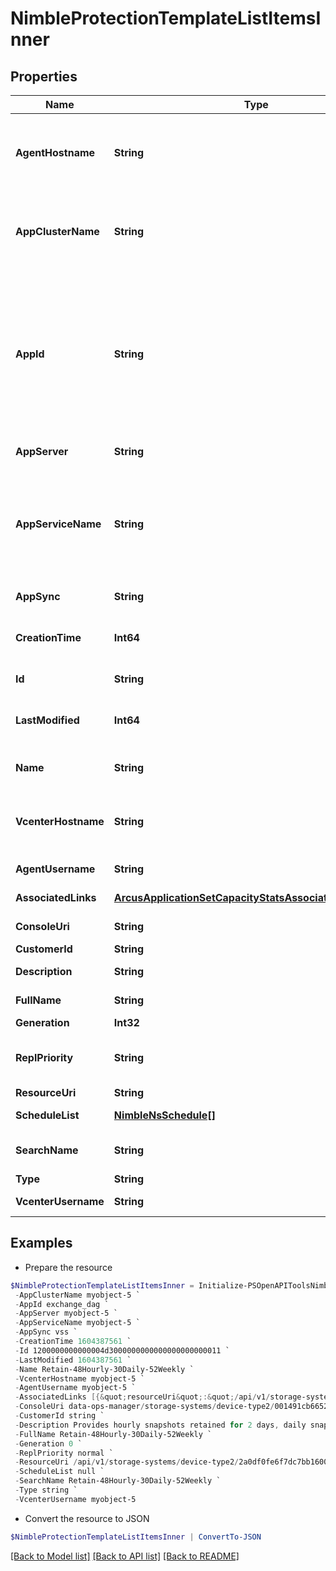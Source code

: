 # NimbleProtectionTemplateListItemsInner
## Properties

Name | Type | Description | Notes
------------ | ------------- | ------------- | -------------
**AgentHostname** | **String** | Generic Backup agent hostname. Custom port number can be specified with agent hostname using \\&quot;&quot;:\\&quot;&quot;. &#x60;Filter, Sort&#x60; | [optional] 
**AppClusterName** | **String** | If the application is running within a Windows cluster environment then this is the cluster name. &#x60;Filter, Sort&#x60; | [optional] 
**AppId** | **String** | Application ID running on the server. Application ID can only be specified if application synchronization is VSS.  Possible values:&#39;exchange_dag&#39;, &#39;sql2012&#39;, &#39;sql2014&#39;, &#39;inval&#39;, &#39;sql2005&#39;, &#39;sql2016&#39;, &#39;exchange&#39;, &#39;sql2017&#39;, &#39;sql2018&#39;, &#39;hyperv&#39;. &#x60;Filter, Sort&#x60; | [optional] 
**AppServer** | **String** | Application server hostname. &#x60;Filter, Sort&#x60; | [optional] 
**AppServiceName** | **String** | If the application is running within a Windows cluster environment then this is the instance name of the service running within the cluster environment. &#x60;Filter, Sort&#x60; | [optional] 
**AppSync** | **String** | Application synchronization ({none|vss|vmware|generic}). Possible values:&#39;vss&#39;, &#39;vmware&#39;, &#39;none&#39;, &#39;generic&#39;. &#x60;Filter, Sort&#x60; | [optional] 
**CreationTime** | **Int64** | Time when this protection template was created. &#x60;Filter, Sort&#x60; | [optional] 
**Id** | **String** | Identifier for protection template. &#x60;Filter&#x60; | [optional] 
**LastModified** | **Int64** | Time when this protection template was last modified. &#x60;Filter, Sort&#x60; | [optional] 
**Name** | **String** | Fully qualified name of protection template. &#x60;Filter, Sort&#x60; | [optional] 
**VcenterHostname** | **String** | VMware vCenter hostname. Custom port number can be specified with vCenter hostname. &#x60;Filter, Sort&#x60; | [optional] 
**AgentUsername** | **String** | Generic Backup agent username. | [optional] 
**AssociatedLinks** | [**ArcusApplicationSetCapacityStatsAssociatedLinksInner[]**](ArcusApplicationSetCapacityStatsAssociatedLinksInner.md) | Associated Links Details | [optional] 
**ConsoleUri** | **String** | consoleUri for detailed storage object | [optional] 
**CustomerId** | **String** | customerId | [optional] 
**Description** | **String** | Text description of protection template. | [optional] 
**FullName** | **String** | Fully qualified name of protection template. | [optional] 
**Generation** | **Int32** | generation | [optional] 
**ReplPriority** | **String** | Replication priority for the protection template with the following choices: {normal | high}. Possible values:&#39;normal&#39;, &#39;high&#39;. | [optional] 
**ResourceUri** | **String** | Link to the object URI | [optional] 
**ScheduleList** | [**NimbleNsSchedule[]**](NimbleNsSchedule.md) | List of schedules for this protection policy. | [optional] 
**SearchName** | **String** | Name of protection template used for object search. | [optional] 
**Type** | **String** | type | [optional] 
**VcenterUsername** | **String** | VMware vCenter username. | [optional] 

## Examples

- Prepare the resource
```powershell
$NimbleProtectionTemplateListItemsInner = Initialize-PSOpenAPIToolsNimbleProtectionTemplateListItemsInner  -AgentHostname myobject-5 `
 -AppClusterName myobject-5 `
 -AppId exchange_dag `
 -AppServer myobject-5 `
 -AppServiceName myobject-5 `
 -AppSync vss `
 -CreationTime 1604387561 `
 -Id 1200000000000004d3000000000000000000000011 `
 -LastModified 1604387561 `
 -Name Retain-48Hourly-30Daily-52Weekly `
 -VcenterHostname myobject-5 `
 -AgentUsername myobject-5 `
 -AssociatedLinks [{&quot;resourceUri&quot;:&quot;/api/v1/storage-systems/device-type2/2a0df0fe6f7dc7bb16000000000000000000004817&quot;,&quot;type&quot;:&quot;storage-systems&quot;}] `
 -ConsoleUri data-ops-manager/storage-systems/device-type2/001491cb6652a03a6b000000000000000000000001/protection-templates/071491cb6652a03a6b000000000000000000000006 `
 -CustomerId string `
 -Description Provides hourly snapshots retained for 2 days, daily snapshots retained for 30 days, and weekly snapshots retained for 52 weeks. `
 -FullName Retain-48Hourly-30Daily-52Weekly `
 -Generation 0 `
 -ReplPriority normal `
 -ResourceUri /api/v1/storage-systems/device-type2/2a0df0fe6f7dc7bb16000000000000000000004817 `
 -ScheduleList null `
 -SearchName Retain-48Hourly-30Daily-52Weekly `
 -Type string `
 -VcenterUsername myobject-5
```

- Convert the resource to JSON
```powershell
$NimbleProtectionTemplateListItemsInner | ConvertTo-JSON
```

[[Back to Model list]](../README.md#documentation-for-models) [[Back to API list]](../README.md#documentation-for-api-endpoints) [[Back to README]](../README.md)

